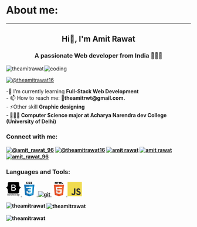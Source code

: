 <h1>About me:</h1>
<hr>
<h2 align="center">Hi👋, I'm Amit Rawat</h2>
<h3 align="center">A passionate Web developer from India 👨🏻‍💻</h3>

<img src="https://cdn.dribbble.com/users/926537/screenshots/4502924/media/18181eb39eec9784db256e246954adba.gif" alt="coding" align="right" width="400">

<p align="left"> <img src="https://komarev.com/ghpvc/?username=theamitrawat&label=Profile%20views&color=0e75b6&style=flat" alt="theamitrawat" /> </p>

<p align="left"> <a href="https://twitter.com/@theamitrawat16" target="blank"><img src="https://img.shields.io/twitter/follow/@theamitrawat16?logo=twitter&style=for-the-badge" alt="@theamitrawat16" /></a> </p>

<p>-🌱 I’m currently learning <b>Full-Stack Web Development</b><br>
- 📫 How to reach me: 📧<b>theamitrwt@gmail.com.</b><br>
- ⚡Other skill <b>Graphic designing</br>
- 🧑🏻‍🎓 Computer Science major at <b>Acharya Narendra dev College (University of Delhi)</b>
</p>
<h3 align="left">Connect with me:</h3>
<p align="left">
<a href="https://codepen.io/@amit_rawat_96" target="blank"><img align="center" src="https://raw.githubusercontent.com/rahuldkjain/github-profile-readme-generator/master/src/images/icons/Social/codepen.svg" alt="@amit_rawat_96" height="30" width="40" /></a>
<a href="https://twitter.com/@theamitrawat16" target="blank"><img align="center" src="https://raw.githubusercontent.com/rahuldkjain/github-profile-readme-generator/master/src/images/icons/Social/twitter.svg" alt="@theamitrawat16" height="30" width="40" /></a>
<a href="https://linkedin.com/in/amit rawat" target="blank"><img align="center" src="https://raw.githubusercontent.com/rahuldkjain/github-profile-readme-generator/master/src/images/icons/Social/linked-in-alt.svg" alt="amit rawat" height="30" width="40" /></a>
<a href="https://fb.com/amit rawat" target="blank"><img align="center" src="https://raw.githubusercontent.com/rahuldkjain/github-profile-readme-generator/master/src/images/icons/Social/facebook.svg" alt="amit rawat" height="30" width="40" /></a>
<a href="https://instagram.com/amit_rawat_96" target="blank"><img align="center" src="https://raw.githubusercontent.com/rahuldkjain/github-profile-readme-generator/master/src/images/icons/Social/instagram.svg" alt="amit_rawat_96" height="30" width="40" /></a>
</p>

<h3 align="left">Languages and Tools:</h3>
<p align="left"> <a href="https://getbootstrap.com" target="_blank" rel="noreferrer"> <img src="https://raw.githubusercontent.com/devicons/devicon/master/icons/bootstrap/bootstrap-plain-wordmark.svg" alt="bootstrap" width="40" height="40"/> </a> <a href="https://www.w3schools.com/css/" target="_blank" rel="noreferrer"> <img src="https://raw.githubusercontent.com/devicons/devicon/master/icons/css3/css3-original-wordmark.svg" alt="css3" width="40" height="40"/> </a> <a href="https://git-scm.com/" target="_blank" rel="noreferrer"> <img src="https://www.vectorlogo.zone/logos/git-scm/git-scm-icon.svg" alt="git" width="40" height="40"/> </a> <a href="https://www.w3.org/html/" target="_blank" rel="noreferrer"> <img src="https://raw.githubusercontent.com/devicons/devicon/master/icons/html5/html5-original-wordmark.svg" alt="html5" width="40" height="40"/> </a> <a href="https://developer.mozilla.org/en-US/docs/Web/JavaScript" target="_blank" rel="noreferrer"> <img src="https://raw.githubusercontent.com/devicons/devicon/master/icons/javascript/javascript-original.svg" alt="javascript" width="40" height="40"/> </a> </p>

<p><img align="left" src="https://github-readme-stats.vercel.app/api/top-langs?username=theamitrawat&show_icons=true&locale=en&layout=compact" alt="theamitrawat" /></p>

<p>&nbsp;<img align="center" src="https://github-readme-stats.vercel.app/api?username=theamitrawat&show_icons=true&locale=en" alt="theamitrawat" /></p>

<p><img align="center" src="https://github-readme-streak-stats.herokuapp.com/?user=theamitrawat&" alt="theamitrawat" /></p>
